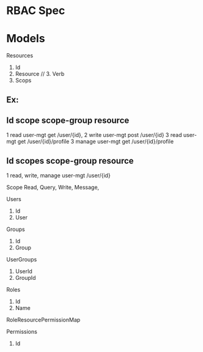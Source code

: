 # RBAC Spec

# Models

Resources
1. Id
2. Resource
// 3. Verb
4. Scops

## Ex:
Id  scope   scope-group     resource
----------------------------------------------------------
1   read     user-mgt       get /user/{id}, 
2   write    user-mgt       post /user/{id}
3   read     user-mgt       get /user/{id}/profile
3   manage   user-mgt       get /user/{id}/profile

Id  scopes                  scope-group    resource
----------------------------------------------------------
1   read, write, manage     user-mgt       /user/{id} 





Scope
Read,
Query,
Write,
Message,



Users
1. Id
2. User

Groups
1. Id
2. Group

UserGroups
1. UserId
2. GroupId

Roles
1. Id
2. Name


RoleResourcePermissionMap


Permissions
1. Id




